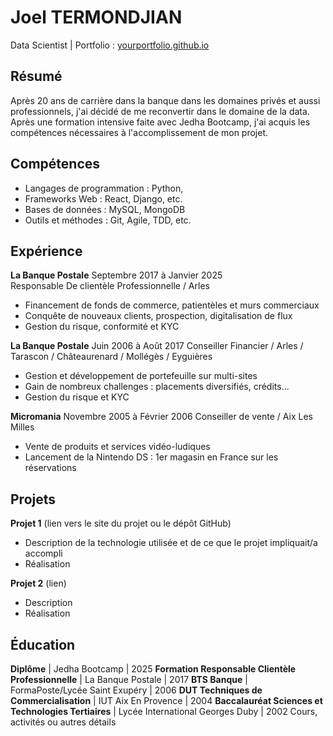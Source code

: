 # Joel TERMONDJIAN
 Data Scientist | Portfolio : [ yourportfolio.github.io ]( https://yourportfolio.github.io ) 

## Résumé
 Après 20 ans de carrière dans la banque dans les domaines privés et aussi professionnels, j'ai décidé de me reconvertir dans le domaine de la data.
 Après une formation intensive faite avec Jedha Bootcamp, j'ai acquis les compétences nécessaires à l'accomplissement de mon projet. 

## Compétences 
- Langages de programmation : Python, 
- Frameworks Web : React, Django, etc. 
- Bases de données : MySQL, MongoDB 
- Outils et méthodes : Git, Agile, TDD, etc. 

## Expérience 
**La Banque Postale** Septembre 2017 à Janvier 2025    
Responsable De clientèle Professionnelle / Arles
- Financement de fonds de commerce, patientèles et murs commerciaux
- Conquête de nouveaux clients, prospection, digitalisation de flux
- Gestion du risque, conformité et KYC

**La Banque Postale** Juin 2006 à Août 2017 
Conseiller Financier / Arles / Tarascon / Châteaurenard / Mollégès / Eyguières
- Gestion et développement de portefeuille sur multi-sites
- Gain de nombreux challenges : placements diversifiés, crédits...
- Gestion du risque et KYC

**Micromania** Novembre 2005 à Février 2006
Conseiller de vente / Aix Les Milles
- Vente de produits et services vidéo-ludiques
- Lancement de la Nintendo DS : 1er magasin en France sur les réservations

## Projets 
**Projet 1** (lien vers le site du projet ou le dépôt GitHub)   
- Description de la technologie utilisée et de ce que le projet impliquait/a accompli 
- Réalisation 

**Projet 2** (lien) 
- Description 
- Réalisation 

## Éducation 
**Diplôme** | Jedha Bootcamp | 2025 
**Formation Responsable Clientèle Professionnelle** | La Banque Postale | 2017 
**BTS Banque** | FormaPoste/Lycée Saint Exupéry | 2006 
**DUT Techniques de Commercialisation** | IUT Aix En Provence | 2004 
**Baccalauréat Sciences et Technologies Tertiaires** | Lycée International Georges Duby | 2002 
Cours, activités ou autres détails

